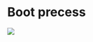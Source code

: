 # Boot precess

![](https://preview.edge.edx.org/c4x/Linux/LFS101/asset/chapter03_flowchart_scr15_1.jpg)
